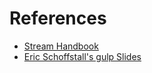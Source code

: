 # References
- [Stream Handbook](https://github.com/substack/stream-handbook "Stream Handbook on Github")
- [Eric Schoffstall's gulp Slides](http://slid.es/contra/gulp "Eric Schoffstall's gulp Slides")